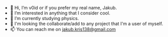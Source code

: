 - 👋 Hi, I’m v0id or if you prefer my real name, Jakub.
- 👀 I’m interested in anything that I consider cool.
- 🌱 I’m currently studying physics.
- 💞️ I'm looking the collaborate/add to any project that I'm a user of myself.
- 📫 You can reach me on jakub.kris138@gmail.com

<!---
v0id138/v0id138 is a ✨ special ✨ repository because its `README.md` (this file) appears on your GitHub profile.
You can click the Preview link to take a look at your changes.
--->
